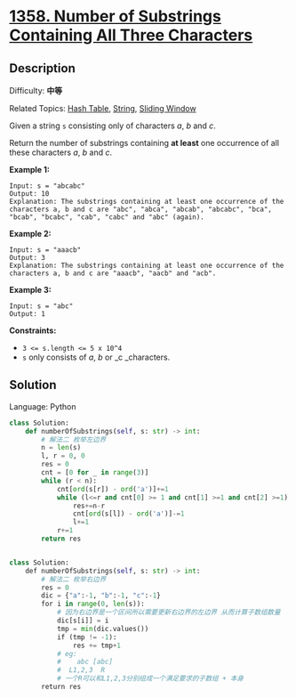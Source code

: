 # [1358\. Number of Substrings Containing All Three Characters](https://leetcode.cn/problems/number-of-substrings-containing-all-three-characters/)

## Description

Difficulty: **中等**  

Related Topics: [Hash Table](https://leetcode.cn/tag/hash-table/), [String](https://leetcode.cn/tag/string/), [Sliding Window](https://leetcode.cn/tag/sliding-window/)


Given a string `s` consisting only of characters _a_, _b_ and _c_.

Return the number of substrings containing **at least** one occurrence of all these characters _a_, _b_ and _c_.

**Example 1:**

```
Input: s = "abcabc"
Output: 10
Explanation: The substrings containing at least one occurrence of the characters a, b and c are "abc", "abca", "abcab", "abcabc", "bca", "bcab", "bcabc", "cab", "cabc" and "abc" (again). 
```

**Example 2:**

```
Input: s = "aaacb"
Output: 3
Explanation: The substrings containing at least one occurrence of the characters a, b and c are "aaacb", "aacb" and "acb". 
```

**Example 3:**

```
Input: s = "abc"
Output: 1
```

**Constraints:**

*   `3 <= s.length <= 5 x 10^4`
*   `s` only consists of _a_, _b_ or _c _characters.


## Solution

Language: Python

```python
class Solution:
    def numberOfSubstrings(self, s: str) -> int:
        # 解法二 枚举左边界
        n = len(s)
        l, r = 0, 0
        res = 0
        cnt = [0 for _ in range(3)]
        while (r < n):
            cnt[ord(s[r]) - ord('a')]+=1
            while (l<=r and cnt[0] >= 1 and cnt[1] >=1 and cnt[2] >=1):
                res+=n-r
                cnt[ord(s[l]) - ord('a')]-=1
                l+=1   
            r+=1
        return res


class Solution:
    def numberOfSubstrings(self, s: str) -> int:
        # 解法二 枚举右边界 
        res = 0
        dic = {"a":-1, "b":-1, "c":-1}
        for i in range(0, len(s)):
            # 因为右边界是一个区间所以需要更新右边界的左边界 从而计算子数组数量
            dic[s[i]] = i
            tmp = min(dic.values())
            if (tmp != -1):
                res += tmp+1
            # eg:  
            #    abc [abc]
            #  L1,2,3  R
            # 一个R可以和L1,2,3分别组成一个满足要求的子数组 + 本身
        return res
```

